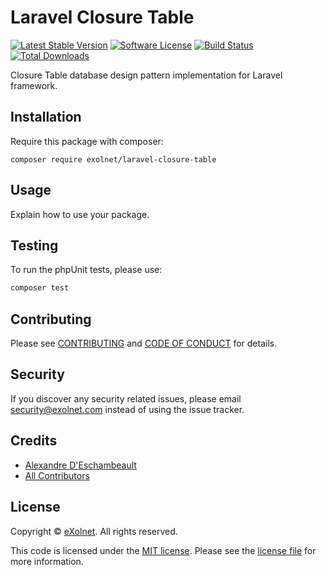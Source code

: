 # Laravel Closure Table

[![Latest Stable Version](https://poser.pugx.org/eXolnet/laravel-closure-table/v/stable?format=flat-square)](https://packagist.org/packages/eXolnet/laravel-closure-table)
[![Software License](https://img.shields.io/badge/license-MIT-brightgreen.svg?style=flat-square)](LICENSE)
[![Build Status](https://img.shields.io/travis/eXolnet/laravel-closure-table/master.svg?style=flat-square)](https://travis-ci.org/eXolnet/laravel-closure-table)
[![Total Downloads](https://img.shields.io/packagist/dt/eXolnet/laravel-closure-table.svg?style=flat-square)](https://packagist.org/packages/eXolnet/laravel-closure-table)

Closure Table database design pattern implementation for Laravel framework.

## Installation

Require this package with composer:

```
composer require exolnet/laravel-closure-table
```

## Usage

Explain how to use your package.

## Testing

To run the phpUnit tests, please use:

``` bash
composer test
```

## Contributing

Please see [CONTRIBUTING](CONTRIBUTING.md) and [CODE OF CONDUCT](CODE_OF_CONDUCT.md) for details.

## Security

If you discover any security related issues, please email security@exolnet.com instead of using the issue tracker.

## Credits

- [Alexandre D'Eschambeault](https://github.com/xel1045)
- [All Contributors](../../contributors)

## License

Copyright © [eXolnet](https://www.exolnet.com). All rights reserved.

This code is licensed under the [MIT license](http://choosealicense.com/licenses/mit/).
Please see the [license file](LICENSE) for more information.
